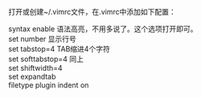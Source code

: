 打开或创建~/.vimrc文件，在.vimrc中添加如下配置：

syntax enable 语法高亮，不用多说了。这个选项打开即可。<br/>
set number    显示行号<br/>
set tabstop=4 TAB缩进4个字符<br/>
set softtabstop=4 同上<br/>
set shiftwidth=4<br/>
set expandtab<br/>
filetype plugin indent on